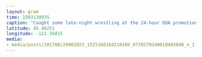 ```yaml
---
layout: gram
time: 1503130935
caption: "Caught some late-night wrestling at the 24-hour DOA promotion! What a night!"
latitude: 45.48251
longitude: -122.56815
media:
- media/posts/201708/20902825_1525160184210106_8770270240010403840_n_17853640399194702.jpg
---
```

